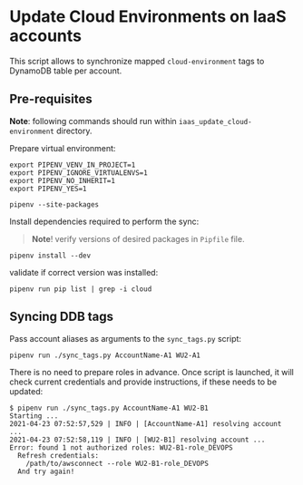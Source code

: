 # Update Cloud Environments on IaaS accounts

This script allows to synchronize mapped `cloud-environment` tags to DynamoDB table per account.

## Pre-requisites

**Note**: following commands should run within `iaas_update_cloud-environment` directory.

Prepare virtual environment:

```shell
export PIPENV_VENV_IN_PROJECT=1
export PIPENV_IGNORE_VIRTUALENVS=1
export PIPENV_NO_INHERIT=1
export PIPENV_YES=1

pipenv --site-packages
```

Install dependencies required to perform the sync:

> **Note**! verify versions of desired packages in `Pipfile` file.

```shell
pipenv install --dev
```

validate if correct version was installed:

```shell
pipenv run pip list | grep -i cloud
```

## Syncing DDB tags

Pass account aliases as arguments to the `sync_tags.py` script:

```shell
pipenv run ./sync_tags.py AccountName-A1 WU2-A1
```

There is no need to prepare roles in advance. Once script is launched, it will check current credentials and provide instructions, if these needs to be updated:

```shell
$ pipenv run ./sync_tags.py AccountName-A1 WU2-B1
Starting ...
2021-04-23 07:52:57,529 | INFO | [AccountName-A1] resolving account ...
2021-04-23 07:52:58,119 | INFO | [WU2-B1] resolving account ...
Error: found 1 not authorized roles: WU2-B1-role_DEVOPS
  Refresh credentials:
    /path/to/awsconnect --role WU2-B1-role_DEVOPS
  And try again!
```
